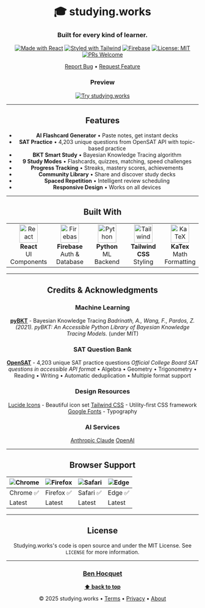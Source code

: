 <div align="center">

# 🎓 studying.works

### Built for every kind of learner.

[![Made with React](https://img.shields.io/badge/React-18-61dafb?logo=react&logoColor=white)](https://react.dev/)
[![Styled with Tailwind](https://img.shields.io/badge/Tailwind-CSS-38bdf8?logo=tailwindcss&logoColor=white)](https://tailwindcss.com/)
[![Firebase](https://img.shields.io/badge/Firebase-Backend-ffca28?logo=firebase&logoColor=black)](https://firebase.google.com/)
[![License: MIT](https://img.shields.io/badge/License-MIT-blue.svg)](LICENSE)
[![PRs Welcome](https://img.shields.io/badge/PRs-welcome-brightgreen.svg)](CONTRIBUTING.md)

[Report Bug](https://github.com/benpitt/studying.works/issues) • [Request Feature](https://github.com/benpitt/studying.works/issues)

<div align="center">

### Preview

<a href="https://studying.works">
  <img src="https://img.shields.io/badge/🎓_Try_It_Live-studying.works-667eea?style=for-the-badge" alt="Try studying.works"/>
</a>

</div>

---

## Features

 - **AI Flashcard Generator** • Paste notes, get instant decks
- **SAT Practice** • 4,203 unique questions from OpenSAT API with topic-based practice
- **BKT Smart Study** • Bayesian Knowledge Tracing algorithm
- **9 Study Modes** • Flashcards, quizzes, matching, speed challenges
- **Progress Tracking** • Streaks, mastery scores, achievements
- **Community Library** • Share and discover study decks
- **Spaced Repetition** • Intelligent review scheduling
- **Responsive Design** • Works on all devices  

---

## Built With

<table>
<tr>
<td align="center" width="25%">
<img src="https://cdn.jsdelivr.net/gh/devicons/devicon/icons/react/react-original.svg" width="48" height="48" alt="React" />
<br><strong>React</strong>
<br>UI Components
</td>
<td align="center" width="25%">
<img src="https://cdn.jsdelivr.net/gh/devicons/devicon/icons/firebase/firebase-plain.svg" width="48" height="48" alt="Firebase" />
<br><strong>Firebase</strong>
<br>Auth & Database
</td>
<td align="center" width="25%">
<img src="https://cdn.jsdelivr.net/gh/devicons/devicon/icons/python/python-original.svg" width="48" height="48" alt="Python" />
<br><strong>Python</strong>
<br>ML Backend
</td>
<td align="center" width="25%">
<img src="https://upload.wikimedia.org/wikipedia/commons/thumb/d/d5/Tailwind_CSS_Logo.svg/2560px-Tailwind_CSS_Logo.svg.png" width="48" height="48" alt="Tailwind" />
<br><strong>Tailwind CSS</strong>
<br>Styling
</td>
  <td align="center" width="25%">
<img src="[[https://images.opencollective.com/katex/33b3dc5/logo/256.png](https://encrypted-tbn0.gstatic.com/images?q=tbn:ANd9GcSO2BbVj1t4JwVsXldFps5-5gqNAQh_6uEvFg&s))" width="48" height="48" alt="KaTeX" />
<br><strong>KaTex</strong>
<br>Math Formatting
</tr>
</table>

---

##  Credits & Acknowledgments

### Machine Learning
**[pyBKT](https://github.com/CAHLR/pyBKT)** - Bayesian Knowledge Tracing
*Badrinath, A., Wang, F., Pardos, Z. (2021). pyBKT: An Accessible Python Library of Bayesian Knowledge Tracing Models.*
(under MIT)

### SAT Question Bank
**[OpenSAT](https://github.com/opensat/opensat)** - 4,203 unique SAT practice questions
*Official College Board SAT questions in accessible API format*
• Algebra • Geometry • Trigonometry • Reading • Writing
• Automatic deduplication • Multiple format support

### Design Resources
[Lucide Icons](https://lucide.dev/) - Beautiful icon set
[Tailwind CSS](https://tailwindcss.com/) - Utility-first CSS framework
[Google Fonts](https://fonts.google.com/) - Typography


### AI Services
[Anthropic Claude](https://www.anthropic.com/claude)
[OpenAI](https://openai.com/) 


---

## Browser Support

| ![Chrome](https://raw.githubusercontent.com/alrra/browser-logos/master/src/chrome/chrome_48x48.png) | ![Firefox](https://raw.githubusercontent.com/alrra/browser-logos/master/src/firefox/firefox_48x48.png) | ![Safari](https://raw.githubusercontent.com/alrra/browser-logos/master/src/safari/safari_48x48.png) | ![Edge](https://raw.githubusercontent.com/alrra/browser-logos/master/src/edge/edge_48x48.png) |
| --- | --- | --- | --- |
| Chrome ✅ | Firefox ✅ | Safari ✅ | Edge ✅ |
| Latest | Latest | Latest | Latest |

---

## License

Studying.works's code is open source and under the MIT License. See `LICENSE` for more information.

---

<div align="center">

### [Ben Hocquet](https://github.com/Benpitt)

**[⬆ back to top](#-studyingworks)**



© 2025 studying.works • [Terms](https://studying.works/terms.html) • [Privacy](https://studying.works/privacy.html) • [About](https://studying.works/about.html)

</div>
